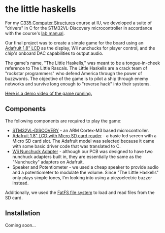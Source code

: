 the little haskells
=========

For my [C335 Computer Structures](http://cgi.cs.indiana.edu/~geobrown/c335) course at IU, we developed a suite of "drivers" in C for the STM32VL-Discovery microcontroller in accordance with the course's [lab manual](http://www.cs.indiana.edu/~geobrown/book.pdf).

Our final project was to create a simple game for the board using an [Adafruit 1.8" LCD](https://www.adafruit.com/products/358) as the display, Wii nunchucks for player control, and the chip's onboard DAC capabilities to output audio.

The game's name, "The Little Haskells," was meant to be a tongue-in-cheek reference to The Little Rascals.  The Little Haskells are a crack team of "rockstar programmers" who defend America through the power of buzzwords.  The objective of the game is to pilot a ship through enemy networks and survive long enough to "reverse hack" into their systems.

[Here is a demo video of the game running.](http://www.youtube.com/watch?v=iOoo_a4vqDI)

Components
-----------
The following components are required to play the game:

* [STM32VL-DISCOVERY](http://www.st.com/internet/evalboard/product/250863.jsp) - an ARM Cortex-M3 based microcontroller.
* [Adafruit 1.8" LCD with Micro SD card reader](https://www.adafruit.com/products/358) - a basic lcd screen with a Micro SD card slot.  The Adafruit model was selected because it came with some basic driver code that was translated to C. 
* [Wii Nunchuck Adapter](https://www.adafruit.com/products/345) - although our PCB was designed to have two nunchuck adapters built in, they are essentially the same as the "Nunchucky" adapters on Adafruit.
* Speaker and Potentiometer - we used a cheap speaker to provide audio and a potentiometer to modulate the volume.  Since "The Little Haskells" only plays simple tones, I'm looking into using a piezoelectric buzzer instead.

Additionally, we used the [FatFS file system](http://elm-chan.org/fsw/ff/00index_e.html) to load and read files from the SD card.

Installation
--------------
Coming soon...

